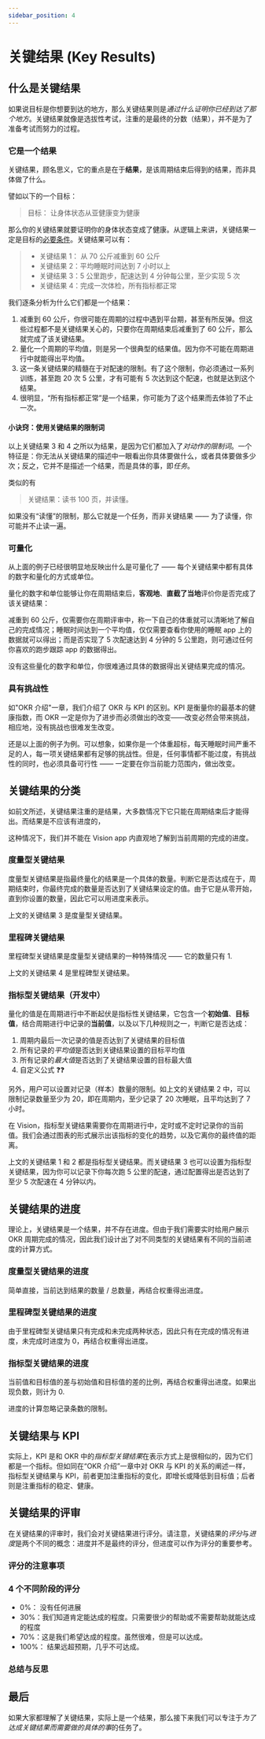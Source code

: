```yaml
---
sidebar_position: 4
---
```


# 关键结果 (Key Results)

## 什么是关键结果

如果说目标是你想要到达的地方，那么关键结果则是*通过什么证明你已经到达了那个地方*。关键结果就像是选拔性考试，注重的是最终的分数（结果），并不是为了准备考试而努力的过程。

### 它是一个结果

关键结果，顾名思义，它的重点是在于**结果**，是该周期结束后得到的结果，而非具体做了什么。

譬如以下的一个目标：

> 目标： 让身体状态从亚健康变为健康

那么你的关键结果就要证明你的身体状态变成了健康。从逻辑上来讲，关键结果一定是目标的[必要条件]。关键结果可以有：

> - 关键结果 1： 从 70 公斤减重到 60 公斤
> - 关键结果 2：平均睡眠时间达到 7 小时以上
> - 关键结果 3：5 公里跑步，配速达到 4 分钟每公里，至少实现 5 次
> - 关键结果 4：完成一次体检，所有指标都正常

我们逐条分析为什么它们都是一个结果：

1. 减重到 60 公斤，你很可能在周期的过程中遇到平台期，甚至有所反弹。但这些过程都不是关键结果关心的，只要你在周期结束后减重到了 60 公斤，那么就完成了该关键结果。
2. 量化一个周期的平均值，则是另一个很典型的结果值。因为你不可能在周期进行中就能得出平均值。
3. 这一条关键结果的精髓在于对配速的限制。有了这个限制，你必须通过一系列训练，甚至跑 20 次 5 公里，才有可能有 5 次达到这个配速，也就是达到这个结果。
4. 很明显，“所有指标都正常”是一个结果，你可能为了这个结果而去体验了不止一次。

#### 小诀窍：使用关键结果的限制词

以上关键结果 3 和 4 之所以为结果，是因为它们都加入了*对动作的限制词*。一个特征是：你无法从关键结果的描述中一眼看出你具体要做什么，或者具体要做多少次；反之，它并不是描述一个结果，而是具体的事，即*任务*。

类似的有

> 关键结果：读书 100 页，并读懂。

如果没有“读懂”的限制，那么它就是一个任务，而非关键结果 —— 为了读懂，你可能并不止读一遍。

### 可量化

从上面的例子已经很明显地反映出什么是可量化了 —— 每个关键结果中都有具体的数字和量化的方式或单位。

量化的数字和单位能够让你在周期结束后，**客观地**、**直截了当地**评价你是否完成了该关键结果：

减重到 60 公斤，仅需要你在周期评审中，称一下自己的体重就可以清晰地了解自己的完成情况；睡眠时间达到一个平均值，仅仅需要查看你使用的睡眠 app 上的数据就可以得出；而是否实现了 5 次配速达到 4 分钟的 5 公里跑，则可通过任何你喜欢的跑步跟踪 app 的数据得出。

没有这些量化的数字和单位，你很难通过具体的数据得出关键结果完成的情况。

### 具有挑战性

如"OKR 介绍"一章，我们介绍了 OKR 与 KPI 的区别。KPI 是衡量你的最基本的健康指数，而 OKR 一定是你为了进步而必须做出的改变——改变必然会带来挑战，相应地，没有挑战也很难发生改变。

还是以上面的例子为例。可以想象，如果你是一个体重超标，每天睡眠时间严重不足的人，每一项关键结果都有足够的挑战性。但是，任何事情都不能过度，有挑战性的同时，也必须具备可行性 —— 一定要在你当前能力范围内，做出改变。

## 关键结果的分类

如前文所述，关键结果注重的是结果，大多数情况下它只能在周期结束后才能得出。而结果是不应该有进度的，

这种情况下，我们并不能在 Vision app 内直观地了解到当前周期的完成的进度。

### 度量型关键结果

度量型关键结果是指最终量化的结果是一个具体的数量。判断它是否达成在于，周期结束时，你最终完成的数量是否达到了关键结果设定的值。由于它是从零开始，直到你设置的数量，因此它可以用进度来表示。

上文的关键结果 3 是度量型关键结果。

### 里程碑关键结果

里程碑型关键结果是度量型关键结果的一种特殊情况 —— 它的数量只有 1.

上文的关键结果 4 是里程碑型关键结果。

### 指标型关键结果（开发中）

量化的值是在周期进行中不断起伏是指标性关键结果，它包含一个**初始值**、**目标值**，结合周期进行中记录的**当前值**，以及以下几种规则之一，判断它是否达成：

1. 周期内最后一次记录的值是否达到了关键结果的目标值
2. 所有记录的*平均值*是否达到关键结果设置的目标平均值
3. 所有记录的*最大值*是否达到了关键结果设置的目标最大值
4. 自定义公式 ❓❓

另外，用户可以设置对记录（样本）数量的限制。如上文的关键结果 2 中，可以限制记录数量至少为 20，即在周期内，至少记录了 20 次睡眠，且平均达到了 7 小时。

在 Vision，指标型关键结果需要你在周期进行中，定时或不定时记录你的当前值。我们会通过图表的形式展示出该指标的变化的趋势，以及它离你的最终值的距离。

上文的关键结果 1 和 2 都是指标型关键结果。而关键结果 3 也可以设置为指标型关键结果，因为你可以记录下你每次跑 5 公里的配速，通过配置得出是否达到了至少 5 次配速在 4 分钟以内。

## 关键结果的进度

理论上，关键结果是一个结果，并不存在进度。但由于我们需要实时给用户展示 OKR 周期完成的情况，因此我们设计出了对不同类型的关键结果有不同的当前进度的计算方式。

### 度量型关键结果的进度

简单直接，当前达到结果的数量 / 总数量，再结合权重得出进度。

### 里程碑型关键结果的进度

由于里程碑型关键结果只有完成和未完成两种状态，因此只有在完成的情况有进度，未完成时进度为 0，再结合权重得出进度。

### 指标型关键结果的进度

当前值和目标值的差与初始值和目标值的差的比例，再结合权重得出进度。如果出现负数，则计为 0.

进度的计算忽略记录条数的限制。

## 关键结果与 KPI

实际上，KPI 是和 OKR 中的*指标型关键结果*在表示方式上是很相似的，因为它们都是一个指标。但如同在“OKR 介绍”一章中对 OKR 与 KPI 的关系的阐述一样，指标型关键结果与 KPI，前者更加注重指标的变化，即增长或降低到目标值；后者则是注重指标的稳定、健康。

## 关键结果的评审

在关键结果的评审时，我们会对关键结果进行评分。请注意，关键结果的*评分*与*进度*是两个不同的概念：进度并不是最终的评分，但进度可以作为评分的重要参考。

### 评分的注意事项

### 4 个不同阶段的评分

- 0%： 没有任何进展
- 30%：我们知道肯定能达成的程度。只需要很少的帮助或不需要帮助就能达成的程度
- 70%：这是我们希望达成的程度。虽然很难，但是可以达成。
- 100%： 结果远超预期，几乎不可达成。

### 总结与反思

## 最后

如果大家都理解了关键结果，实际上是一个结果，那么接下来我们可以专注于*为了达成关键结果而需要做的具体的事*的任务了。

[必要条件]: https://baike.baidu.com/item/%E5%BF%85%E8%A6%81%E6%9D%A1%E4%BB%B6/9706361
